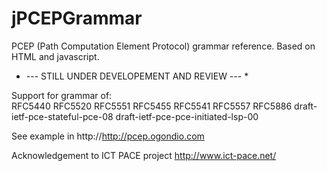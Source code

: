 jPCEPGrammar
============

PCEP (Path Computation Element Protocol) grammar reference. Based on HTML and javascript. 

* --- STILL UNDER DEVELOPEMENT AND REVIEW --- *

Support for grammar of:       
		RFC5440
        RFC5520
        RFC5551
        RFC5455
        RFC5541
        RFC5557
        RFC5886
        draft-ietf-pce-stateful-pce-08
        draft-ietf-pce-pce-initiated-lsp-00 



See example in http://http://pcep.ogondio.com


Acknowledgement to ICT PACE project http://www.ict-pace.net/

